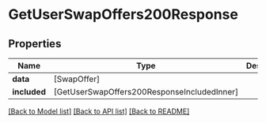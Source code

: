 # GetUserSwapOffers200Response

## Properties
Name | Type | Description | Notes
------------ | ------------- | ------------- | -------------
**data** | [SwapOffer] |  | 
**included** | [GetUserSwapOffers200ResponseIncludedInner] |  | 

[[Back to Model list]](../README.md#documentation-for-models) [[Back to API list]](../README.md#documentation-for-api-endpoints) [[Back to README]](../README.md)


